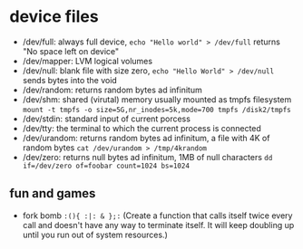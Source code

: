 # device files

- /dev/full: always full device, `echo "Hello world" > /dev/full` returns "No space left on device"
- /dev/mapper: LVM logical volumes
- /dev/null: blank file with size zero, `echo "Hello World" > /dev/null` sends bytes into the void
- /dev/random: returns random bytes ad infinitum
- /dev/shm: shared (virutal) memory usually mounted as tmpfs filesystem `mount -t tmpfs -o size=5G,nr_inodes=5k,mode=700 tmpfs /disk2/tmpfs`
- /dev/stdin: standard input of current porcess
- /dev/tty: the terminal to which the current process is connected
- /dev/urandom: returns random bytes ad infinitum, a file with 4K of random bytes `cat /dev/urandom > /tmp/4krandom`
- /dev/zero: returns null bytes ad infinitum, 1MB of null characters `dd if=/dev/zero of=foobar count=1024 bs=1024`

## fun and games

- fork bomb `:(){ :|: & };:` (Create a function that calls itself twice every call and doesn't have any way to terminate itself. It will keep doubling up until you run out of system resources.)